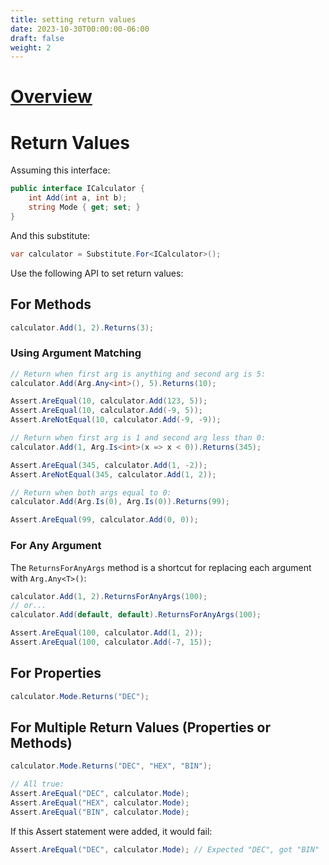 ```yaml
---
title: setting return values
date: 2023-10-30T00:00:00-06:00
draft: false
weight: 2
---
```


# [Overview](https://nsubstitute.github.io/help/set-return-value/)  

# Return Values
Assuming this interface:
```cs
public interface ICalculator {
	int Add(int a, int b);
	string Mode { get; set; }
}
```

And this substitute:
```cs
var calculator = Substitute.For<ICalculator>();
```

Use the following API to set return values:

## For Methods
```cs
calculator.Add(1, 2).Returns(3);
```

### Using Argument Matching
```cs
// Return when first arg is anything and second arg is 5:
calculator.Add(Arg.Any<int>(), 5).Returns(10);

Assert.AreEqual(10, calculator.Add(123, 5));
Assert.AreEqual(10, calculator.Add(-9, 5));
Assert.AreNotEqual(10, calculator.Add(-9, -9));

// Return when first arg is 1 and second arg less than 0:
calculator.Add(1, Arg.Is<int>(x => x < 0)).Returns(345);

Assert.AreEqual(345, calculator.Add(1, -2));
Assert.AreNotEqual(345, calculator.Add(1, 2));

// Return when both args equal to 0:
calculator.Add(Arg.Is(0), Arg.Is(0)).Returns(99);

Assert.AreEqual(99, calculator.Add(0, 0));
```

### For Any Argument
The `ReturnsForAnyArgs` method is a shortcut for replacing each argument  with `Arg.Any<T>()`:
```cs
calculator.Add(1, 2).ReturnsForAnyArgs(100); 
// or...
calculator.Add(default, default).ReturnsForAnyArgs(100);

Assert.AreEqual(100, calculator.Add(1, 2));
Assert.AreEqual(100, calculator.Add(-7, 15));
```

## For Properties
```cs
calculator.Mode.Returns("DEC");
```

## For Multiple Return Values (Properties or Methods)
```cs
calculator.Mode.Returns("DEC", "HEX", "BIN");

// All true:
Assert.AreEqual("DEC", calculator.Mode);
Assert.AreEqual("HEX", calculator.Mode);
Assert.AreEqual("BIN", calculator.Mode);
```

If this Assert statement were added, it would fail:
```cs
Assert.AreEqual("DEC", calculator.Mode); // Expected "DEC", got "BIN"
```
